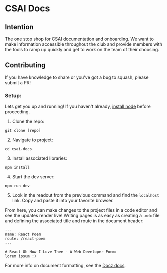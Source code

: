 # CSAI Docs

## Intention

The one stop shop for CSAI documentation and onboarding. We want to make information accessible throughout the club and provide members with the tools to ramp up quickly and get to work on the team of their choosing.

## Contributing

If you have knowledge to share or you've got a bug to squash, please submit a PR!

### Setup:

Lets get you up and running! If you haven't already, [install node](https://nodejs.org/en/) before proceeding.

1. Clone the repo:

```
git clone [repo]
```

2. Navigate to project:

```
cd csai-docs
```

3. Install associated libraries:

```
npm install
```

4. Start the dev server:

```
npm run dev
```

5. Look in the readout from the previous command and find the `localhost` link. Copy and paste it into your favorite browser.

From here, you can make changes to the project files in a code editor and see the updates render live! Writing pages is as easy as creating a `.mdx` file and defining the associated title and route in the document header:

```
---
name: React Poem
route: /react-poem
---

# React Oh How I Love Thee - A Web Developer Poem:
lorem ipsum :)

```

For more info on document formatting, see the [Docz docs](https://www.docz.site/docs/getting-started#develop).
